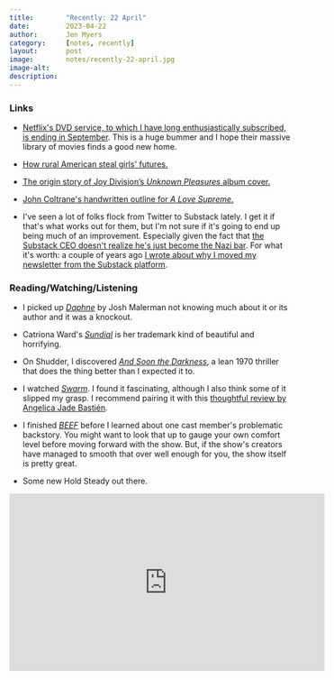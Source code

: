 ```yaml
---
title:        "Recently: 22 April"
date:         2023-04-22
author:       Jen Myers
category:     [notes, recently]
layout:       post
image:        notes/recently-22-april.jpg
image-alt:
description:
---
```


### Links

- [Netflix's DVD service, to which I have long enthusiastically subscribed, is ending in September](https://www.avclub.com/netflix-is-killing-its-dvds-by-mail-service-1850350666). This is a huge bummer and I hope their massive library of movies finds a good new home.

- [How rural American steal girls' futures.](https://www.theatlantic.com/ideas/archive/2023/04/the-forgotten-girls-monica-potts-book-excerpt/673581/)

- [The origin story of Joy Division’s _Unknown Pleasures_ album cover.](https://blogs.scientificamerican.com/sa-visual/pop-culture-pulsar-origin-story-of-joy-division-s-unknown-pleasures-album-cover-video/)

- [John Coltrane's handwritten outline for _A Love Supreme_.](https://www.openculture.com/2023/04/behold-john-coltranes-handwritten-outline-for-his-masterpiece-a-love-supreme.html)

- I've seen a lot of folks flock from Twitter to Substack lately. I get it if that's what works out for them, but I'm not sure if it's going to end up being much of an improvement. Especially given the fact that [the Substack CEO doesn't realize he's just become the Nazi bar](https://www.techdirt.com/2023/04/14/substack-ceo-chris-best-doesnt-realize-hes-just-become-the-nazi-bar/). For what it's worth: a couple of years ago [I wrote about why I moved my newsletter from the Substack platform](https://jenmyers.net/notes/a-digital-room-of-ones-own.html).

### Reading/Watching/Listening

- I picked up [_Daphne_](https://app.thestorygraph.com/books/c16815f9-69d0-49c1-a96f-464083430e65) by Josh Malerman not knowing much about it or its author and it was a knockout.

- Catriona Ward's [_Sundial_](https://app.thestorygraph.com/books/98094ce6-8033-4d1b-ae1a-10887e673eca) is her trademark kind of beautiful and horrifying.

- On Shudder, I discovered [_And Soon the Darkness_](https://letterboxd.com/film/and-soon-the-darkness/), a lean 1970 thriller that does the thing better than I expected it to.

- I watched [_Swarm_](https://letterboxd.com/film/swarm-2023-1/). I found it fascinating, although I also think some of it slipped my grasp. I recommend pairing it with this [thoughtful review by Angelica Jade Bastién](https://www.vulture.com/article/swarm-finale-black-madwoman-analysis-dominique-fishback.html).

- I finished [_BEEF_](https://letterboxd.com/film/beef-2023/) before I learned about one cast member's problematic backstory. You might want to look that up to gauge your own comfort level before moving forward with the show. But, if the show's creators have managed to smooth that over well enough for you, the show itself is pretty great.

- Some new Hold Steady out there.

<div class="youtube-video-container">
  <iframe width="560" height="315" src="https://www.youtube.com/embed/Vo5gVEU8qLY" title="YouTube video player" frameborder="0" allow="accelerometer; autoplay; clipboard-write; encrypted-media; gyroscope; picture-in-picture; web-share" allowfullscreen></iframe>
</div>
